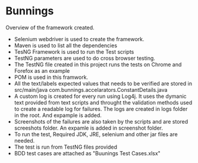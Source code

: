 # Bunnings
Overview of the framework created. 
* Selenium webdriver is used to create the framework.
* Maven is used to list all the dependencies
* TesNG Framework is used to run the Test scripts
* TestNG parameters are used to do cross browser testing. 
* The TestNG file created in this project runs the tests on Chrome and Forefox as an example
* POM is used in this framwork.
* All the text/labels expected values that needs to be verified are stored in src/main/java com.bunnings.accelarators.ConstantDetails.java
* A custom log is created for every run using Log4j. It uses the dymanic text provided from text scripts and throught the validation methods used to create a readable log for failures. The logs are created in logs folder in the root. And expample is added. 
* Screenshots of the failures are also taken by the scripts and are stored screeshots folder. An expamle is added in screenshot folder.
* To run the test, Required JDK, JRE, selenium and other jar files are needed. 
* The test is run from TestNG files provided
* BDD test cases are attached as "Buunings Test Cases.xlsx"

